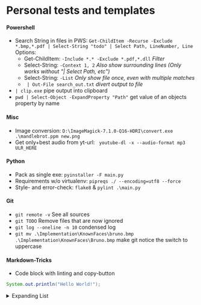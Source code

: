 # Personal tests and templates

#### Powershell
- Search String in files in PWS: ```Get-ChildItem -Recurse -Exclude *.bmp,*.pdf | Select-String "todo" | Select Path, LineNumber, Line```<br>
  Options:
  - Get-ChildItem:  ```-Include *.* -Exclude *.pdf,*.dll``` *Filter*
  - Select-String:  ```-Context 1, 2``` *Also show surrounding lines (Only works without "| Select Path, etc")*
  - Select-String:  ```-List``` *Only show file once, even with multiple matches*
  - ``` | Out-File search_out.txt``` *divert output to file*
- ``` | clip.exe ``` pipe output into clipboard
- ``` pwd | Select-Object -ExpandProperty "Path" ``` get value of an objects property by name

#### Misc
- Image conversion: ```D:\ImageMagick-7.1.0-Q16-HDRI\convert.exe .\mandlebrot.ppm new.png```
- Get only+best audio from yt-url: ``` youtube-dl -x --audio-format mp3 ULR_HERE```

#### Python
- Pack as single exe: ```pyinstaller -F main.py```
- Requirements w/o virtualenv: ```pipreqs ./ --encoding=utf8 --force```
- Style- and error-check: ```flake8``` & ```pylint .\main.py```

#### Git
 - ```git remote -v``` See all sources
 - ```git TODO``` Remove files that are now ignored
 - ```git log --oneline -n 10``` condensed log
 - ```git mv .\Implementation\KnownFaces\bruno.bmp .\Implementation\KnownFaces\Bruno.bmp``` make git notice the switch to uppercase

#### Markdown-Tricks

- Code block with linting and copy-button
```Java
System.out.println("Hello World!");
```

<details>
<summary>Expanding List</summary>

- Here is a hidden Comment <!-- Comment -->
- Basic Stuff:
  * \*\*Bold\*\* → **Bold**
  * \*italic\* → *italic*
  * \~strikethrough\~ → ~strikethrough~
- [Can be a link](http://www.example.com)
  1. [x] Todo
  2. [ ] List

</details>
